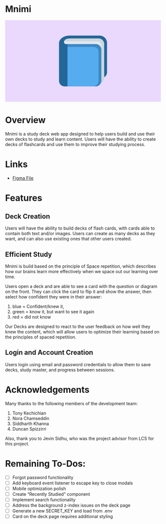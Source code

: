 # Mnimi
![Mnimi](static/img/thumbnail.jpeg)

# Overview

Mnimi is a study deck web app designed to help users build and use their own decks to 
study and learn content. Users will have the ability to create decks of flashcards
and use them to improve their studying process.

# Links
- [Figma File](https://www.figma.com/file/h2TqlIKCjfBfFQgyknxZFc/Official-Pod-3-Design---Prototype?node-id=213%3A1142)

# Features

## Deck Creation
Users will have the ability to build decks of flash cards, with cards able to contain
both text and/or images. Users can create as many decks as they want, and can also use
existing ones that other users created.

## Efficient Study
Mnimi is build based on the principle of Space repetition, which describes how our 
brains learn more effectively when we space out our learning over time.

Users open a deck and are able to see a card with the question or diagram on the front.
They can click the card to flip it and show the answer, then select how confident they
were in their answer:
1. blue = Confident/knew it, 
2. green = know it, but want to see it again
3. red = did not know

Our Decks are designed to react to the user feedback on how well they knew the content,
which will allow users to optimize their learning based on the principles of spaced 
repetition. 

## Login and Account Creation
Users login using email and password credentials to allow them to save decks, study master,
and progress between sessions.

# Acknowledgements

Many thanks to the following members of the development team:

1. Tony Kechichian
2. Nora Chamseddin
3. Siddharth Khanna
4. Duncan Spizzirri

Also, thank you to Jevin Sidhu, who was the project advisor from LCS for this project.

# Remaining To-Dos:
- [ ] Forgot password functionality
- [ ] Add keyboard event listener to escape key to close modals
- [ ] Mobile optimization polish
- [ ] Create “Recently Studied” component
- [ ] Implement search functionality
- [ ] Address the background z-index issues on the deck page
- [ ] Generate a new SECRET_KEY and load from .env
- [ ] Card on the deck page requires additional styling
